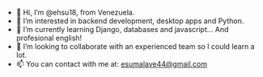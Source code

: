 - 👋 Hi, I’m @ehsu18, from Venezuela.
- 👀 I’m interested in backend development, desktop apps and Python.
- 🌱 I’m currently learning Django, databases and javascript... And profesional english!
- 💞️ I’m looking to collaborate with an experienced team so I could learn a lot.
- 📫 You can contact with me at: esumalave44@gmail.com

<!---
ehsu18/ehsu18 is a ✨ special ✨ repository because its `README.md` (this file) appears on your GitHub profile.
You can click the Preview link to take a look at your changes.
--->
